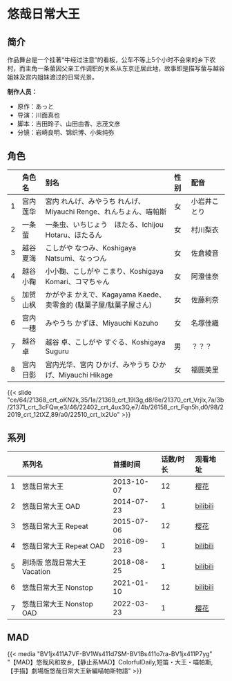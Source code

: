 # 悠哉日常大王


## 简介

作品舞台是一个挂著“牛经过注意”的看板，公车不等上5个小时不会来的乡下农村，而主角一条萤因父亲工作调职的关系从东京迁居此地，故事即是描写萤与越谷姐妹及宫内姐妹渡过的日常光景。

**制作人员：**
- 原作：あっと
- 导演：川面真也
- 脚本：吉田玲子、山田由香、志茂文彦
- 分镜：岩崎良明、锦织博、小柴纯弥

## 角色

|     |   角色名   |   别名  | 性别 |  配音  |
|:--- |:------  |:----      |:---  |:--   |
| 1 | 宫内莲华 | 宮内 れんげ、みやうち れんげ、Miyauchi Renge、れんちょん、喵帕斯 | 女 | 小岩井ことり |
| 2 | 一条萤 | 一条虫、いちじょう　ほたる、Ichijou Hotaru、ほたるん | 女 | 村川梨衣 |
| 3 | 越谷夏海 | こしがや なつみ、Koshigaya Natsumi、なっつん | 女 | 佐倉綾音 |
| 4 | 越谷小鞠 | 小小鞠、こしがや こまり、Koshigaya Komari、コマちゃん | 女 | 阿澄佳奈 |
| 5 | 加贺山枫 | かがやま かえで、Kagayama Kaede、卖零食的 (駄菓子屋/駄菓子屋さん) | 女 | 佐藤利奈 |
| 6 | 宫内一穗 | みやうち かずほ、Miyauchi Kazuho | 女 | 名塚佳織 |
| 7 | 越谷卓 | 越谷 卓、こしがや すぐる、Koshigaya Suguru | 男 | ？？？ |
| 8 | 宫内日影 | 宫内光华、宮内 ひかげ、みやうち ひかげ、Miyauchi Hikage | 女 | 福圓美里 |

{{< slide "ce/64/21368_crt_oKN2k,35/1a/21369_crt_19I3g,d8/6e/21370_crt_Vrjlx,7a/3b/21371_crt_3cFQw,e3/46/22402_crt_4ux3Q,e7/4b/26158_crt_Fqn5h,d0/98/22019_crt_12tXZ,89/a0/22510_crt_lx2Uo" >}}

## 系列

|     |   系列名   |   首播时间  | 话数/时长  | 观看地址 |
|:---  |:------    |:----      |:---       |:---  |
| 1 | 悠哉日常大王 | 2013-10-07 | 12 | [樱花](https://www.yhdmp.live/vp/13112-2-0.html)  |
| 2 | 悠哉日常大王 OAD | 2014-07-23 | 1 | [bilibili](https://www.bilibili.com/video/BV1VW411m73w)  |
| 3 | 悠哉日常大王 Repeat | 2015-07-06 | 12 | [樱花](https://www.yhdmp.live/vp/15171-2-0.html)  |
| 4 | 悠哉日常大王 Repeat OAD | 2016-09-23 | 1 | [bilibili](https://www.bilibili.com/bangumi/play/ss5567)  |
| 5 | 剧场版 悠哉日常大王 Vacation | 2018-08-25 | 1 | [bilibili](https://www.bilibili.com/bangumi/play/ss26632)  |
| 6 | 悠哉日常大王 Nonstop | 2021-01-10 | 12 | [bilibili](https://www.bilibili.com/bangumi/play/ep374717)  |
| 7 | 悠哉日常大王 Nonstop OAD | 2022-03-23 | 1 | [樱花](https://www.yhdmp.live/vp/21112-1-12.html)  |


## MAD

{{< media  "BV1jx411A7VF-BV1Ws411d7SM-BV1Bs411o7ra-BV1jx411P7yg" 
"【MAD】悠哉风和故乡,【静止系MAD】ColorfulDaily,短笛・大王・喵帕斯,【手描】劇場版悠哉日常大王新編喵帕斯物語" >}}
